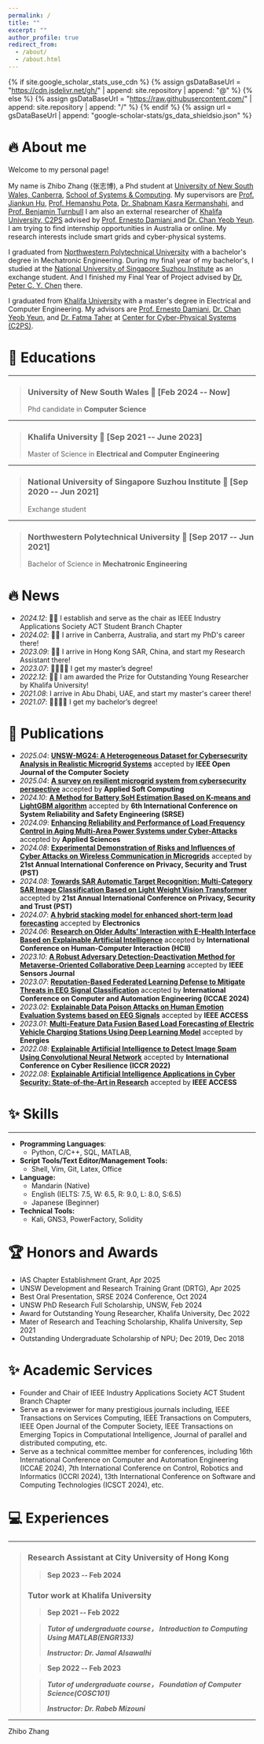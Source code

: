 ```yaml
---
permalink: /
title: ""
excerpt: ""
author_profile: true
redirect_from: 
  - /about/
  - /about.html
---
```


{% if site.google_scholar_stats_use_cdn %}
{% assign gsDataBaseUrl = "https://cdn.jsdelivr.net/gh/" | append: site.repository | append: "@" %}
{% else %}
{% assign gsDataBaseUrl = "https://raw.githubusercontent.com/" | append: site.repository | append: "/" %}
{% endif %}
{% assign url = gsDataBaseUrl | append: "google-scholar-stats/gs_data_shieldsio.json" %}

<span class='anchor' id='about-me'></span>

# 🔥 About me

Welcome to my personal page! 

My name is Zhibo Zhang (张志博), a Phd student at [University of New South Wales, Canberra](https://www.unsw.edu.au/canberra), [School of Systems & Computing](https://www.unsw.edu.au/canberra/about-us/our-schools/school-of-systems-and-computing). My supervisors are [Prof. Jiankun Hu](https://research.unsw.edu.au/people/professor-jiankun-hu), [Prof. Hemanshu Pota](https://research.unsw.edu.au/people/associate-professor-hemanshu-pota), [Dr. Shabnam Kasra Kermanshahi](https://www.unsw.edu.au/staff/shabnam-kasra-kermanshahi), and [Prof. Benjamin Turnbull](https://www.unsw.edu.au/staff/benjamin-turnbull) I am also an external researcher of [Khalifa University, C2PS](https://www.ku.ac.ae/c2ps) advised by [Prof. Ernesto Damiani ](https://www.ku.ac.ae/college-people/ernesto-damiani) and [Dr. Chan Yeob Yeun](https://www.ku.ac.ae/college-people/chan-yeob-yeun). I am trying to find internship opportunities in Australia or online. My research interests include smart grids and cyber-physical systems.

I graduated from [Northwestern Polytechnical University](https://en.nwpu.edu.cn/) with a bachelor's degree in Mechatronic Engineering. During my final year of my bachelor's, I studied at the [National University of Singapore Suzhou Institute](http://en.nusri.cn/) as an exchange student. And I finished my Final Year of Project advised by [Dr. Peter C. Y. Chen](https://cde.nus.edu.sg/me/staff/chen-chao-yu-peter/) there.

I graduated from [Khalifa University](https://www.ku.ac.ae/) with a master's degree in Electrical and Computer Engineering. My advisors are [Prof. Ernesto Damiani](https://www.ku.ac.ae/academics/college-of-engineering/department/department-of-electrical-engineering-and-computer-science/people/prof-ernesto-damiani), [Dr. Chan Yeob Yeun](https://www.ku.ac.ae/academics/college-of-engineering/department/department-of-electrical-engineering-and-computer-science/people/dr-chan-yeob-yeun), and [Dr. Fatma Taher](https://www.zu.ac.ae/main/en/colleges/colleges/__college_of_technological_innovation/faculty_and_staff/_profiles/Fatma_Taher.aspx) at [Center for Cyber-Physical Systems (C2PS)](https://www.ku.ac.ae/c2ps).


📖 Educations
=========
-   ---------------------------------------------------- -------------------------
> ### **University of New South Wales**   📅 **[Feb 2024 -- Now]**
>
>  Phd candidate in **Computer Science**

-   ---------------------------------------------------- -------------------------
> ### **Khalifa University**   📅 **[Sep 2021 -- June 2023]**
>
>  Master of Science in **Electrical and Computer Engineering**

-   ---------------------------------------------------- -------------------------

> ### **National University of Singapore Suzhou Institute**   📅 **[Sep 2020 -- Jun 2021]**
>
>  Exchange student

-   ---------------------------------------------------- -------------------------

> ### **Northwestern Polytechnical University**   📅 **[Sep 2017 -- Jun 2021]**
>
>  Bachelor of Science in **Mechatronic Engineering**


# 🔥 News

- *2024.12*: 🎉🎉 I establish and serve as the chair as IEEE Industry Applications Society ACT Student Branch Chapter
- *2024.02*: 🎉🎉 I arrive in Canberra, Australia, and start my PhD's career there!
- *2023.09*: 🎉🎉 I arrive in Hong Kong SAR, China, and start my Research Assistant there!
- *2023.07*: 👨‍🎓👨‍🎓 I get my master’s degree!
- *2022.12*: 🎉🎉 I am awarded the Prize for Outstanding Young Researcher by Khalifa University!
- *2021.08*: I arrive in Abu Dhabi, UAE, and start my master's career there!
- *2021.07*: 👨‍🎓👨‍🎓 I get my bachelor’s degree!


# 📝 Publications
- *2025.04*: [**UNSW-MG24: A Heterogeneous Dataset for Cybersecurity Analysis in Realistic Microgrid Systems**](https://ieeexplore.ieee.org/document/10976542) accepted by **IEEE Open Journal of the Computer Society**
- *2025.04*: [**A survey on resilient microgrid system from cybersecurity perspective**](https://www.sciencedirect.com/science/article/pii/S1568494625003990) accepted by **Applied Soft Computing**
- *2024.10*: [**A Method for Battery SoH Estimation Based on K-means and LightGBM algorithm**](https://ieeexplore.ieee.org/abstract/document/10772504) accepted by **6th International Conference on System Reliability and Safety Engineering (SRSE)**
- *2024.09*: [**Enhancing Reliability and Performance of Load Frequency Control in Aging Multi-Area Power Systems under Cyber-Attacks**](https://www.mdpi.com/2076-3417/14/19/8631) accepted by **Applied Sciences**
- *2024.08*: [**Experimental Demonstration of Risks and Influences of Cyber Attacks on Wireless Communication in Microgrids**](https://ieeexplore.ieee.org/abstract/document/10788082) accepted by **21st Annual International Conference on Privacy, Security and Trust (PST)**
- *2024.08*: [**Towards SAR Automatic Target Recognition: Multi-Category SAR Image Classification Based on Light Weight Vision Transformer**](https://ieeexplore.ieee.org/abstract/document/10788067) accepted by **21st Annual International Conference on Privacy, Security and Trust (PST)**
- *2024.07*: [**A hybrid stacking model for enhanced short-term load forecasting**](https://www.mdpi.com/2079-9292/13/14/2719) accepted by **Electronics**
- *2024.06*: [**Research on Older Adults’ Interaction with E-Health Interface Based on Explainable Artificial Intelligence**](https://link.springer.com/chapter/10.1007/978-3-031-61546-7_3) accepted by **International Conference on Human-Computer Interaction (HCII)**
- *2023.10*: [**A Robust Adversary Detection-Deactivation Method for Metaverse-Oriented Collaborative Deep Learning**](https://ieeexplore.ieee.org/abstract/document/10295380) accepted by **IEEE Sensors Journal**
- *2023.07*: [**Reputation-Based Federated Learning Defense to Mitigate Threats in EEG Signal Classification**](https://ieeexplore.ieee.org/abstract/document/10569874) accepted by **International Conference on Computer and Automation Engineering (ICCAE 2024)**
- *2023.02*: [**Explainable Data Poison Attacks on Human Emotion Evaluation Systems based on EEG Signals**](https://ieeexplore.ieee.org/abstract/document/10045653) accepted by **IEEE ACCESS**
- *2023.01*: [**Multi-Feature Data Fusion Based Load Forecasting of Electric Vehicle Charging Stations Using Deep Learning Model**](https://www.mdpi.com/1996-1073/16/3/1309) accepted by **Energies**
- *2022.08*: [**Explainable Artificial Intelligence to Detect Image Spam Using Convolutional Neural Network**](https://ieeexplore.ieee.org/abstract/document/9995839) accepted by **International Conference on Cyber Resilience (ICCR 2022)**
- *2022.08*: [**Explainable Artificial Intelligence Applications in Cyber Security: State-of-the-Art in Research**](https://ieeexplore.ieee.org/abstract/document/9875264) accepted by **IEEE ACCESS**


✨ Skills
================

***

- **Programming Languages**: 
  - Python, C/C++, SQL, MATLAB, 
- **Script Tools/Text Editor/Management Tools:**
  - Shell, Vim, Git, Latex, Office
- **Language:**
  - Mandarin (Native)
  - English (IELTS: 7.5, W: 6.5, R: 9.0, L: 8.0, S:6.5)
  - Japanese (Beginner)
- **Technical Tools:**
  - Kali, GNS3, PowerFactory, Solidity


🏆 Honors and Awards
======
- IAS Chapter Establishment Grant, Apr 2025
- UNSW Development and Research Training Grant (DRTG), Apr 2025
- Best Oral Presentation, SRSE 2024 Conference, Oct 2024
- UNSW PhD Research Full Scholarship, UNSW, Feb 2024
- Award for Outstanding Young Researcher, Khalifa University, Dec 2022
- Mater of Research and Teaching Scholarship, Khalifa University, Sep 2021
- Outstanding Undergraduate Scholarship of NPU; Dec 2019, Dec 2018


✨ Academic Services
======
- Founder and Chair of IEEE Industry Applications Society ACT Student Branch Chapter
- Serve as a reviewer for many prestigious journals including, IEEE Transactions on Services Computing, IEEE Transactions on Computers, IEEE Open Journal of the Computer Society, IEEE Transactions on Emerging Topics in Computational Intelligence, Journal of parallel and distributed computing, etc.
- Serve as a technical committee member for conferences, including 16th International Conference on Computer and Automation Engineering (ICCAE 2024), 7th International Conference on Control, Robotics and Informatics (ICCRI 2024), 13th International Conference on Software and Computing Technologies (ICSCT 2024), etc.


💻 Experiences
==========

-   ------------------------------------------------ -------------------------

> ### **Research Assistant at City University of Hong Kong**     
>
> > **Sep 2023 -- Feb 2024**
>
> ### **Tutor work at Khalifa University**     
>
> > **Sep 2021 -- Feb 2022**
>
> > ***Tutor of undergraduate course， Introduction to Computing Using MATLAB(ENGR133)***
> >
> > ***Instructor: Dr. Jamal Alsawalhi***
>
> > **Sep 2022 -- Feb 2023**
>
> > ***Tutor of undergraduate course， Foundation of Computer Science(COSC101)***
> >
> > ***Instructor: Dr. Rabeb Mizouni***






---
Zhibo Zhang

